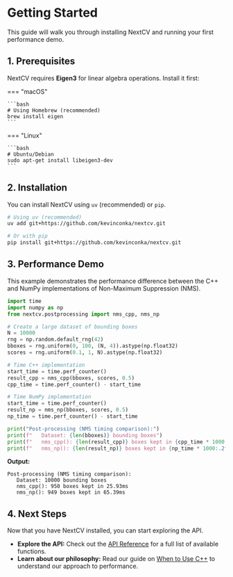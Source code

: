 # Getting Started

This guide will walk you through installing NextCV and running your first performance demo.

## 1. Prerequisites

NextCV requires **Eigen3** for linear algebra operations. Install it first:

=== "macOS"

    ```bash
    # Using Homebrew (recommended)
    brew install eigen
    ```

=== "Linux"

    ```bash
    # Ubuntu/Debian
    sudo apt-get install libeigen3-dev
    ```

## 2. Installation

You can install NextCV using `uv` (recommended) or `pip`.

```bash
# Using uv (recommended)
uv add git+https://github.com/kevinconka/nextcv.git

# Or with pip
pip install git+https://github.com/kevinconka/nextcv.git
```

## 3. Performance Demo

This example demonstrates the performance difference between the C++ and NumPy implementations of Non-Maximum Suppression (NMS).

```python
import time
import numpy as np
from nextcv.postprocessing import nms_cpp, nms_np

# Create a large dataset of bounding boxes
N = 10000
rng = np.random.default_rng(42)
bboxes = rng.uniform(0, 100, (N, 4)).astype(np.float32)
scores = rng.uniform(0.1, 1, N).astype(np.float32)

# Time C++ implementation
start_time = time.perf_counter()
result_cpp = nms_cpp(bboxes, scores, 0.5)
cpp_time = time.perf_counter() - start_time

# Time NumPy implementation
start_time = time.perf_counter()
result_np = nms_np(bboxes, scores, 0.5)
np_time = time.perf_counter() - start_time

print("Post-processing (NMS timing comparison):")
print(f"   Dataset: {len(bboxes)} bounding boxes")
print(f"   nms_cpp(): {len(result_cpp)} boxes kept in {cpp_time * 1000:.2f}ms")
print(f"   nms_np(): {len(result_np)} boxes kept in {np_time * 1000:.2f}ms")
```

**Output:**

```
Post-processing (NMS timing comparison):
   Dataset: 10000 bounding boxes
   nms_cpp(): 950 boxes kept in 25.93ms
   nms_np(): 949 boxes kept in 65.39ms
```

## 4. Next Steps

Now that you have NextCV installed, you can start exploring the API.

- **Explore the API:** Check out the [API Reference](reference/) for a full list of available functions.
- **Learn about our philosophy:** Read our guide on [When to Use C++](pybind11/when-to-use-cpp.md) to understand our approach to performance.
